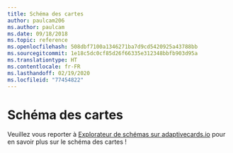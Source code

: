 ```yaml
---
title: Schéma des cartes
author: paulcam206
ms.author: paulcam
ms.date: 09/18/2018
ms.topic: reference
ms.openlocfilehash: 508dbf7100a1346271ba7d9cd5420925a43788bb
ms.sourcegitcommit: 1e18c5dc0cf85d26f66335e312348bbfb903d95a
ms.translationtype: HT
ms.contentlocale: fr-FR
ms.lasthandoff: 02/19/2020
ms.locfileid: "77454822"
---
```

# <a name="card-schema"></a>Schéma des cartes

Veuillez vous reporter à [Explorateur de schémas sur adaptivecards.io](https://adaptivecards.io/explorer/) pour en savoir plus sur le schéma des cartes !